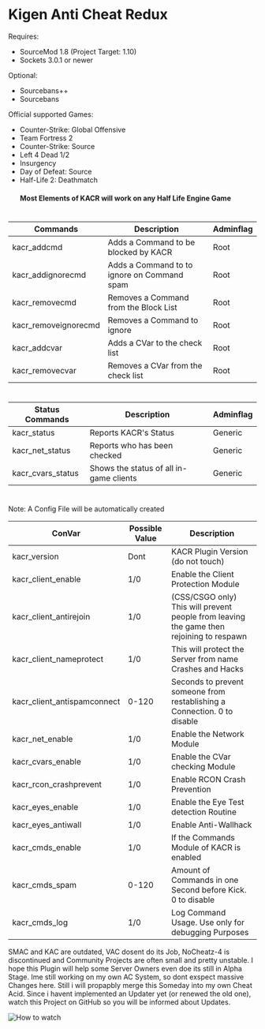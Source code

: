 # Kigen Anti Cheat Redux

Requires:
- SourceMod 1.8 (Project Target: 1.10)
- Sockets 3.0.1 or newer

Optional:
- Sourcebans++
- Sourcebans

Official supported Games:
- Counter-Strike: Global Offensive
- Team Fortress 2
- Counter-Strike: Source
- Left 4 Dead 1/2
- Insurgency
- Day of Defeat: Source
- Half-Life 2: Deathmatch
  #### Most Elements of KACR will work on any Half Life Engine Game
#
#
Commands | Description | Adminflag
------------ | ------------- | -------------
kacr_addcmd | Adds a Command to be blocked by KACR | Root
kacr_addignorecmd | Adds a Command to to ignore on Command spam | Root
kacr_removecmd | Removes a Command from the Block List | Root
kacr_removeignorecmd | Removes a Command to ignore | Root
kacr_addcvar | Adds a CVar to the check list | Root
kacr_removecvar | Removes a CVar from the check list | Root
#
Status Commands | Description | Adminflag
------------ | ------------- | -------------
kacr_status | Reports KACR's Status | Generic
kacr_net_status | Reports who has been checked | Generic
kacr_cvars_status | Shows the status of all in-game clients | Generic
#
#
Note: A Config File will be automatically created

ConVar | Possible Value | Description
------------ | ------------- | -------------
kacr_version | Dont | KACR Plugin Version (do not touch)
kacr_client_enable | 1/0 | Enable the Client Protection Module
kacr_client_antirejoin | 1/0 | (CSS/CSGO only) This will prevent people from leaving the game then rejoining to respawn
kacr_client_nameprotect | 1/0 | This will protect the Server from name Crashes and Hacks
kacr_client_antispamconnect | 0-120 | Seconds to prevent someone from restablishing a Connection. 0 to disable
kacr_net_enable | 1/0 | Enable the Network Module
kacr_cvars_enable | 1/0 | Enable the CVar checking Module
kacr_rcon_crashprevent | 1/0 | Enable RCON Crash Prevention
kacr_eyes_enable | 1/0 | Enable the Eye Test detection Routine
kacr_eyes_antiwall | 1/0 | Enable Anti-Wallhack
kacr_cmds_enable | 1/0 | If the Commands Module of KACR is enabled
kacr_cmds_spam | 0-120 | Amount of Commands in one Second before Kick. 0 to disable
kacr_cmds_log | 1/0 | Log Command Usage. Use only for debugging Purposes


SMAC and KAC are outdated, VAC dosent do its Job, NoCheatz-4 is discontinued and Community Projects are often small and pretty unstable.
I hope this Plugin will help some Server Owners even doe its still in Alpha Stage.
Ime still working on my own AC System, so dont exspect massive Changes here. Still i will propapbly merge this Someday into my own Cheat Acid.
Since i havent implemented an Updater yet (or renewed the old one), watch this Project on GitHub so you will be informed about Updates.

![How to watch](https://help.github.com/assets/images/help/notifications/watcher_picker.gif)
